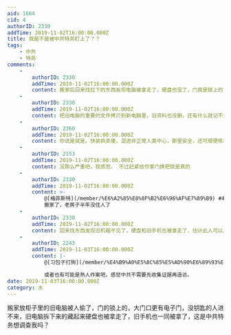 ```yaml
---
aid: 1664
cid: 4
authorID: 2330
addTime: 2019-11-02T16:00:00.000Z
title: 我是不是被中共特务盯上了？？
tags:
    - 中共
    - 特务
comments:
    -
        authorID: 2330
        addTime: 2019-11-02T16:00:00.000Z
        content: 搬家后回来找拉下的东西发现电脑被拿走了，硬盘也没了，门我是锁上的
    -
        authorID: 2330
        addTime: 2019-11-02T16:00:00.000Z
        content: 把旧电脑的重要的文件拷贝到新电脑里，旧资料也没删，还有什么就记不太清楚了，这下东西被不知道的人拿走了
    -
        authorID: 2360
        addTime: 2019-11-02T16:00:00.000Z
        content: 你说是就是。快装疯卖傻，混进非正常人类中心，那里安全，还可顺便练练蛤蟆功。
    -
        authorID: 2153
        addTime: 2019-11-02T16:00:00.000Z
        content: 没那么严重吧，我感觉。 不过赶紧给你家门换把锁是真的
    -
        authorID: 2330
        addTime: 2019-11-02T16:00:00.000Z
        content: >-
            @[梅菲斯特](/member/%E6%A2%85%E8%8F%B2%E6%96%AF%E7%89%B9) #4
            搬家了，老房子半年没住人了
    -
        authorID: 2330
        addTime: 2019-11-02T16:00:00.000Z
        content: 回来找东西发现旧机箱不见了，硬盘和旧手机也被拿走了，估计此人可以用旧电脑登录我任何社交账号
    -
        authorID: 2243
        addTime: 2019-11-03T16:00:00.000Z
        content: |-
            @[习包子打狗](/member/%E4%B9%A0%E5%8C%85%E5%AD%90%E6%89%93%E7%8B%97) #6

            或者也有可能是熟人作案吧，感觉中共不需要先收集证据再造访。
date: 2019-11-03T16:00:00.000Z
category: 水
---
```


搬家放柜子里的旧电脑被人偷了，门的锁上的，大门口更有电子门，没钥匙的人进不来，旧电脑拆下来的藏起来硬盘也被拿走了，旧手机也一同被拿了，这是中共特务想调查我吗？
